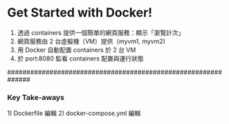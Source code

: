 # Get Started with Docker!

1. 透過 containers 提供一個簡單的網頁服務：顯示「瀏覽計次」
2. 網頁服務由 2 台虛擬機（VM）提供（myvm1, myvm2)
3. 用 Docker 自動配置 containers 於 2 台 VM 
4. 於 port:8080 監看 containers 配置與運行狀態

##############################################################

<h3>Key Take-aways</h3>
	1) Dockerfile 編輯
	2) docker-compose.yml 編輯 

